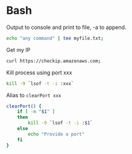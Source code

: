 # Bash

Output to console and print to file, -a to append.

```bash
echo "any command" | tee myfile.txt;
```

Get my IP

```bash
curl https://checkip.amazonaws.com;
```

Kill process using port xxx

```bash
kill -9 `lsof -t -i :xxx`
```

Alias to `clearPort xxx`

```bash
clearPort() {
    if [ -n "$1" ]
    then
        kill -9 `lsof -t -i :$1`
    else
        echo "Provide a port"
    fi
}
```
